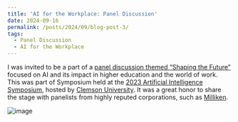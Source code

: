 ```yaml
---
title: 'AI for the Workplace: Panel Discussion'
date: 2024-09-16
permalink: /posts/2024/09/blog-post-3/
tags:
  - Panel Discussion
  - AI for the Workplace
---
```


I was invited to be a part of a [panel discussion themed “Shaping the Future”](https://www.linkedin.com/feed/update/urn:li:activity:7140847438138970112/) focused on AI and its impact in higher education and the world of work. This was part of Symposium held at the [2023 Artificial Intelligence Symposium](https://www.goscace.org/event-5388014), hosted by [Clemson University](https://www.clemson.edu/index.html). It was a great honor to share the stage with panelists from highly reputed corporations, such as [Milliken](https://www.milliken.com/en-us).

![image](https://github.com/user-attachments/assets/fa44dca8-2e85-41b3-93f0-e8882336ef1b)

